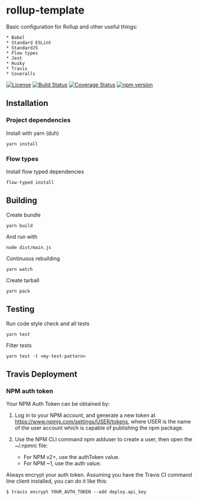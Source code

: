 # rollup-template
Basic configuration for Rollup and other useful things:
    
    * Babel
    * Standard ESLint
    * StandardJS
    * Flow types
    * Jest
    * Husky
    * Travis
    * Coveralls


[![License][asl-2.0 badge]][asl-2.0] [![Build Status][travis badge]][travis] [![Coverage Status][coverage badge]][coveralls] [![npm version][npm badge]][npm]

## Installation

### Project dependencies

Install with yarn (duh)

```
yarn install
```

### Flow types

Install flow typed dependencies

```
flow-typed install
```

## Building

Create bundle
```
yarn build
```
And run with
```
node dist/main.js
```

Continuous rebuilding
```
yarn watch
```
Create tarball
```
yarn pack
```

## Testing

Run code style check and all tests

```
yarn test
```

Filter tests
```
yarn test -t <my-test-pattern>
```

## Travis Deployment

### NPM auth token

Your NPM Auth Token can be obtained by:

1. Log in to your NPM account, and generate a new token at https://www.npmjs.com/settings/USER/tokens, where USER is the name of the user account which is capable of publishing the npm package.

1. Use the NPM CLI command npm adduser to create a user, then open the ~/.npmrc file:
    *  For NPM v2+, use the authToken value.
    * For NPM ~1, use the auth value.

Always encrypt your auth token. Assuming you have the Travis CI command line client installed, you can do it like this:

```
$ travis encrypt YOUR_AUTH_TOKEN --add deploy.api_key
```

[Coverage badge]: https://coveralls.io/repos/github/vjrasane/rollup-template/badge.svg?service=github
[Coveralls]: https://coveralls.io/github/vjrasane/rollup-template
[ASL-2.0 badge]: https://img.shields.io/badge/License-Apache%202.0-blue.svg
[ASL-2.0]: https://opensource.org/licenses/Apache-2.0
[Travis]: https://travis-ci.org/vjrasane/rollup-template
[Travis badge]: https://travis-ci.org/vjrasane/rollup-template.svg?branch=master&service=github
[npm badge]: https://badge.fury.io/js/rollup-template.svg?service=github
[npm]: https://badge.fury.io/js/rollup-template